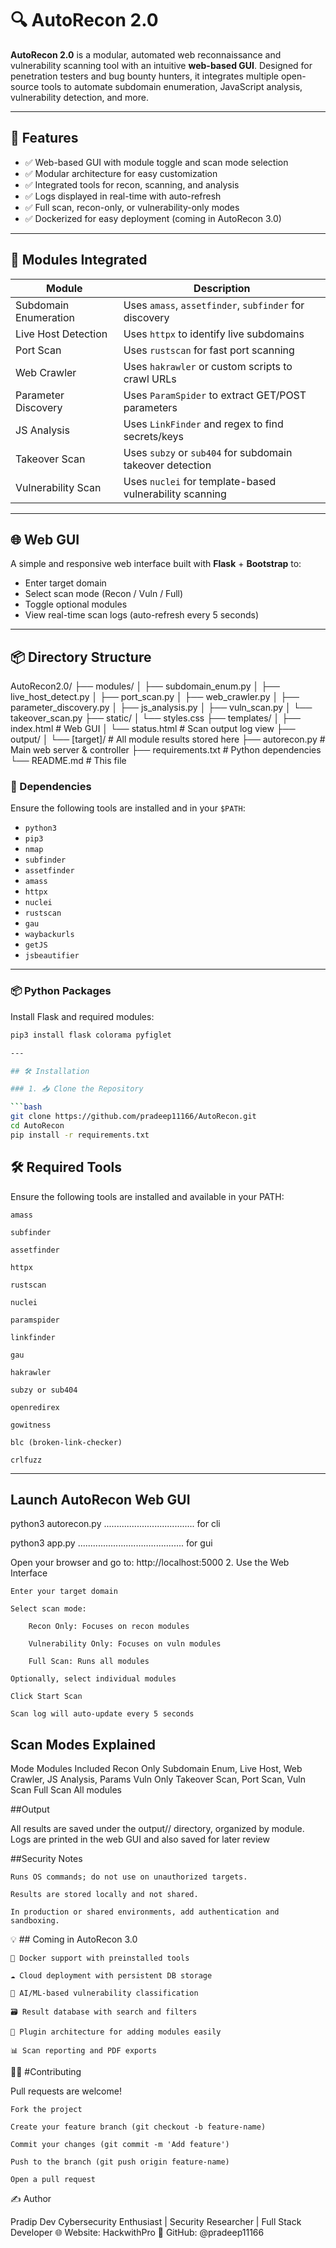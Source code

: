 # 🔍 AutoRecon 2.0

**AutoRecon 2.0** is a modular, automated web reconnaissance and vulnerability scanning tool with an intuitive **web-based GUI**. Designed for penetration testers and bug bounty hunters, it integrates multiple open-source tools to automate subdomain enumeration, JavaScript analysis, vulnerability detection, and more.

---

## 🚀 Features

- ✅ Web-based GUI with module toggle and scan mode selection
- ✅ Modular architecture for easy customization
- ✅ Integrated tools for recon, scanning, and analysis
- ✅ Logs displayed in real-time with auto-refresh
- ✅ Full scan, recon-only, or vulnerability-only modes
- ✅ Dockerized for easy deployment (coming in AutoRecon 3.0)

---

## 🧩 Modules Integrated

| Module                 | Description                                              |
|------------------------|----------------------------------------------------------|
| Subdomain Enumeration  | Uses `amass`, `assetfinder`, `subfinder` for discovery   |
| Live Host Detection    | Uses `httpx` to identify live subdomains                 |
| Port Scan              | Uses `rustscan` for fast port scanning                   |
| Web Crawler            | Uses `hakrawler` or custom scripts to crawl URLs         |
| Parameter Discovery    | Uses `ParamSpider` to extract GET/POST parameters        |
| JS Analysis            | Uses `LinkFinder` and regex to find secrets/keys         |
| Takeover Scan          | Uses `subzy` or `sub404` for subdomain takeover detection|
| Vulnerability Scan     | Uses `nuclei` for template-based vulnerability scanning  |

---

## 🌐 Web GUI

A simple and responsive web interface built with **Flask** + **Bootstrap** to:

- Enter target domain
- Select scan mode (Recon / Vuln / Full)
- Toggle optional modules
- View real-time scan logs (auto-refresh every 5 seconds)

---

## 📦 Directory Structure

AutoRecon2.0/
├── modules/
│ ├── subdomain_enum.py
│ ├── live_host_detect.py
│ ├── port_scan.py
│ ├── web_crawler.py
│ ├── parameter_discovery.py
│ ├── js_analysis.py
│ ├── vuln_scan.py
│ └── takeover_scan.py
├── static/
│ └── styles.css
├── templates/
│ ├── index.html # Web GUI
│ └── status.html # Scan output log view
├── output/
│ └── [target]/ # All module results stored here
├── autorecon.py # Main web server & controller
├── requirements.txt # Python dependencies
└── README.md # This file


### 🔗 Dependencies

Ensure the following tools are installed and in your `$PATH`:

- `python3`
- `pip3`
- `nmap`
- `subfinder`
- `assetfinder`
- `amass`
- `httpx`
- `nuclei`
- `rustscan`
- `gau`
- `waybackurls`
- `getJS`
- `jsbeautifier`

--- 

### 📦 Python Packages

Install Flask and required modules:

```bash
pip3 install flask colorama pyfiglet

---

## 🛠️ Installation

### 1. 📥 Clone the Repository

```bash
git clone https://github.com/pradeep11166/AutoRecon.git
cd AutoRecon
pip install -r requirements.txt

```

## 🛠️ Required Tools

Ensure the following tools are installed and available in your PATH:

    amass

    subfinder

    assetfinder

    httpx

    rustscan

    nuclei

    paramspider

    linkfinder

    gau

    hakrawler

    subzy or sub404

    openredirex

    gowitness

    blc (broken-link-checker)

    crlfuzz

---

## Launch AutoRecon Web GUI

python3 autorecon.py  ....................................   for cli 

python3 app.py   ..........................................   for gui

Open your browser and go to: http://localhost:5000
2. Use the Web Interface

    Enter your target domain

    Select scan mode:

        Recon Only: Focuses on recon modules

        Vulnerability Only: Focuses on vuln modules

        Full Scan: Runs all modules

    Optionally, select individual modules

    Click Start Scan

    Scan log will auto-update every 5 seconds


## Scan Modes Explained

Mode	Modules Included
Recon   Only	Subdomain Enum, Live Host, Web Crawler, JS  Analysis, Params
Vuln    Only	Takeover Scan, Port Scan, Vuln Scan
Full    Scan	All modules


##Output

All results are saved under the output/<domain>/ directory, organized by module. Logs are printed in the web GUI and also saved for later review



##Security Notes

    Runs OS commands; do not use on unauthorized targets.

    Results are stored locally and not shared.

    In production or shared environments, add authentication and sandboxing.



💡 ## Coming in AutoRecon 3.0

    🐳 Docker support with preinstalled tools

    ☁️ Cloud deployment with persistent DB storage

    🧠 AI/ML-based vulnerability classification

    🗃️ Result database with search and filters

    🧩 Plugin architecture for adding modules easily

    📊 Scan reporting and PDF exports




🙋‍♂️ #Contributing

Pull requests are welcome!

    Fork the project

    Create your feature branch (git checkout -b feature-name)

    Commit your changes (git commit -m 'Add feature')

    Push to the branch (git push origin feature-name)

    Open a pull request



✍️ Author

Pradip Dev
Cybersecurity Enthusiast | Security Researcher | Full Stack Developer
🌐 Website: HackwithPro
🔗 GitHub: @pradeep11166
